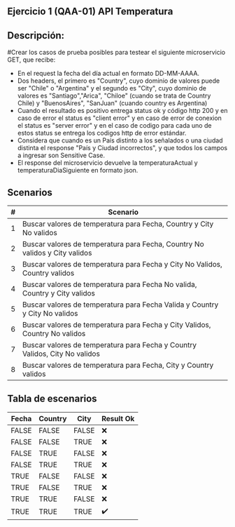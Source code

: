 ## Ejercicio 1 (QAA-01) API Temperatura

## Descripción:

#Crear los casos de prueba posibles para testear el siguiente microservicio GET, que recibe:

- En el request la fecha del día actual en formato DD-MM-AAAA.
- Dos headers, el primero es "Country", cuyo dominio de valores puede ser "Chile" o "Argentina" y el segundo es "City", cuyo dominio de valores es "Santiago","Arica", "Chiloe" (cuando se trata de Country Chile) y "BuenosAires", "SanJuan" (cuando country es Argentina)
- Cuando el resultado es positivo entrega status ok y código http 200 y en caso de error el status es "client error" y en caso de error de conexion el status es "server error" y en el caso de codigo para cada uno de estos status se entrega los codigos http de error estándar.
- Considera que cuando es un País distinto a los señalados o una ciudad distinta el response "País y Ciudad incorrectos", y que todos los campos a ingresar son Sensitive Case.
- El response del microservicio devuelve la temperaturaActual y temperaturaDiaSiguiente en formato json.

## Scenarios

| # | Scenario |
| --- | --- |
| 1 | Buscar valores de temperatura para Fecha, Country y City No validos |
| 2 | Buscar valores de temperatura para Fecha, Country No validos y City validos |
| 3 | Buscar valores de temperatura para Fecha y City No Validos, Country validos |
| 4 | Buscar valores de temperatura para Fecha No valida, Country y City validos |
| 5 | Buscar valores de temperatura para Fecha Valida y Country y City No validos |
| 6 | Buscar valores de temperatura para Fecha y City Validos, Country No validos |
| 7 | Buscar valores de temperatura para Fecha y Country Validos, City No validos |
| 8 | Buscar valores de temperatura para Fecha, City y Country validos |

## Tabla de escenarios
| Fecha | Country | City | Result Ok |
| --- | --- | --- | --- |
| FALSE | FALSE | FALSE | :x: |
| FALSE | FALSE | TRUE | :x: |
| FALSE | TRUE | FALSE | :x: |
| FALSE | TRUE | TRUE | :x: |
| TRUE | FALSE | FALSE | :x: |
| TRUE | FALSE | TRUE | :x: |
| TRUE | TRUE | FALSE | :x: |
| TRUE | TRUE | TRUE | :heavy_check_mark: |



